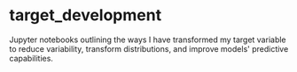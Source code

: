# target_development
Jupyter notebooks outlining the ways I have transformed my target variable to reduce variability, transform distributions, and  improve models' predictive capabilities.
